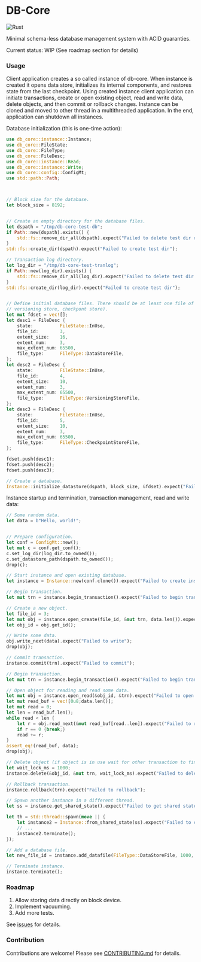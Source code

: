 # DB-Core 

![Rust](https://github.com/stencillogic/db-core/workflows/Rust/badge.svg)

Minimal schema-less database management system with ACID guaranties.

Current status: WIP (See roadmap section for details)


### Usage

Client application creates a so called instance of db-core.
When instance is created it opens data store, initializes its internal components, and restores state from the last checkpoint.
Using created instance client application can initiate transactions, create or open existing object, read and write data, delete objects, and then commit or rollback changes.
Instance can be cloned and moved to other thread in a multithreaded application.
In the end, application can shutdown all instances.



Database initialization (this is one-time action):


``` rust
use db_core::instance::Instance;
use db_core::FileState;
use db_core::FileType;
use db_core::FileDesc;
use db_core::instance::Read;
use db_core::instance::Write;
use db_core::config::ConfigMt;
use std::path::Path;



// Block size for the database.
let block_size = 8192;


// Create an empty directory for the database files.
let dspath = "/tmp/db-core-test-db";
if Path::new(dspath).exists() {
    std::fs::remove_dir_all(dspath).expect("Failed to delete test dir on cleanup");
}
std::fs::create_dir(dspath).expect("Failed to create test dir");

// Transaction log directory.
let log_dir = "/tmp/db-core-test-tranlog";
if Path::new(log_dir).exists() {
    std::fs::remove_dir_all(log_dir).expect("Failed to delete test dir on cleanup");
}
std::fs::create_dir(log_dir).expect("Failed to create test dir");


// Define initial database files. There should be at least one file of each type (data store,
// versioning store, checkpont store). 
let mut fdset = vec![];
let desc1 = FileDesc {
    state:          FileState::InUse,
    file_id:        3,
    extent_size:    16,
    extent_num:     3,
    max_extent_num: 65500,
    file_type:      FileType::DataStoreFile,
};
let desc2 = FileDesc {
    state:          FileState::InUse,
    file_id:        4,
    extent_size:    10,
    extent_num:     3,
    max_extent_num: 65500,
    file_type:      FileType::VersioningStoreFile,
};
let desc3 = FileDesc {
    state:          FileState::InUse,
    file_id:        5,
    extent_size:    10,
    extent_num:     3,
    max_extent_num: 65500,
    file_type:      FileType::CheckpointStoreFile,
};

fdset.push(desc1);
fdset.push(desc2);
fdset.push(desc3);

// Create a database.
Instance::initialize_datastore(dspath, block_size, &fdset).expect("Failed to init datastore");
```

Instance startup and termination, transaction management, read and write data:


``` rust
// Some random data.
let data = b"Hello, world!";


// Prepare configuration.
let conf = ConfigMt::new();
let mut c = conf.get_conf();
c.set_log_dir(log_dir.to_owned());
c.set_datastore_path(dspath.to_owned());
drop(c);

// Start instance and open existing database.
let instance = Instance::new(conf.clone()).expect("Failed to create instance");

// Begin transaction.
let mut trn = instance.begin_transaction().expect("Failed to begin transaction");

// Create a new object.
let file_id = 3;
let mut obj = instance.open_create(file_id, &mut trn, data.len()).expect("Failed to create object");
let obj_id = obj.get_id();

// Write some data.
obj.write_next(data).expect("Failed to write");
drop(obj);

// Commit transaction.
instance.commit(trn).expect("Failed to commit");

// Begin transaction.
let mut trn = instance.begin_transaction().expect("Failed to begin transaction");

// Open object for reading and read some data.
let mut obj = instance.open_read(&obj_id, &trn).expect("Failed to open for reading");
let mut read_buf = vec![0u8;data.len()];
let mut read = 0;
let len = read_buf.len();
while read < len {
    let r = obj.read_next(&mut read_buf[read..len]).expect("Failed to read");
    if r == 0 {break;}
    read += r;
}
assert_eq!(read_buf, data);
drop(obj);

// Delete object (if object is in use wait for other transaction to finish for 1 second).
let wait_lock_ms = 1000;
instance.delete(&obj_id, &mut trn, wait_lock_ms).expect("Failed to delete object");

// Rollback transaction.
instance.rollback(trn).expect("Failed to rollback");

// Spawn another instance in a different thread.
let ss = instance.get_shared_state().expect("Failed to get shared state");

let th = std::thread::spawn(move || {
    let instance2 = Instance::from_shared_state(ss).expect("Failed to create instance");
    // ...
    instance2.terminate();
});

// Add a database file.
let new_file_id = instance.add_datafile(FileType::DataStoreFile, 1000, 10, 1000).expect("Failed to add data file");

// Terminate instance.
instance.terminate();
```

### Roadmap

1. Allow storing data directly on block device.
2. Implement vacuuming.
3. Add more tests.

See [issues](https://github.com/stencillogic/db-core/issues) for details.


### Contribution

Contributions are welcome! Please see [CONTRIBUTING.md](https://github.com/stencillogic/db-core/blob/master/CONTRIBUTING.md) for details.

